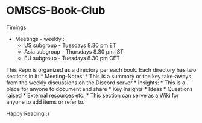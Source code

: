 # OMSCS-Book-Club

Timings
* Meetings - weekly : 
  * US subgroup - Tuesdays 8.30 pm ET
  * Asia subgroup - Thursdays 8.30 pm IST
  * EU subgroup - Tuesdays 8.30 pm CET
 
This Repo is organized as a directory per each book. Each directory has two sections in it:
    * Meeting-Notes:
      * This is a summary or the key take-aways from the weekly discussions on the Discord server
    * Insights:
      * This is a place for anyone to document and share 
        * Key Insights
        * Ideas
        * Questions raised
        * External resources etc.
      * This section can serve as a Wiki for anyone to add items or refer to.

Happy Reading :)
